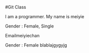 #Git Class

I am a programmer. My name is meiyie

Gender : Female, Single

Emailmeiyiechan

Gender : Female blablajgygyjg

